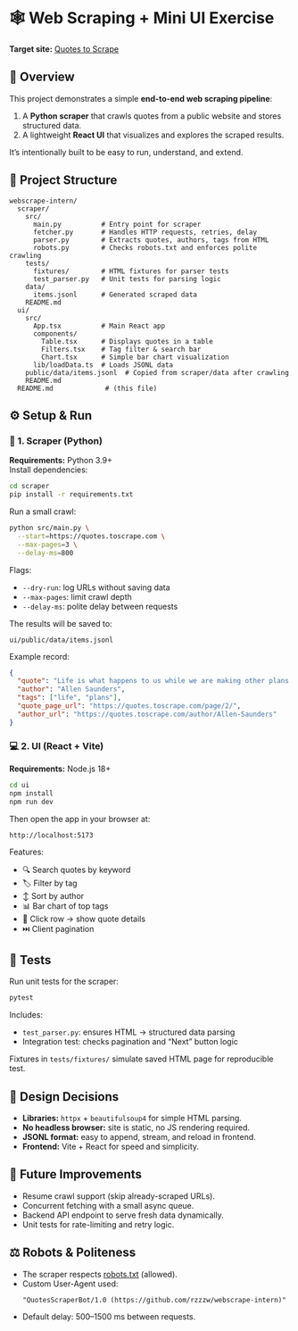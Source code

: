 # 🕸️ Web Scraping + Mini UI Exercise  
**Target site:** [Quotes to Scrape](https://quotes.toscrape.com)


## 📖 Overview
This project demonstrates a simple **end-to-end web scraping pipeline**:  
1. A **Python scraper** that crawls quotes from a public website and stores structured data.  
2. A lightweight **React UI** that visualizes and explores the scraped results.  

It’s intentionally built to be easy to run, understand, and extend.


## 📁 Project Structure
```
webscrape-intern/
  scraper/
    src/
      main.py          # Entry point for scraper
      fetcher.py       # Handles HTTP requests, retries, delay
      parser.py        # Extracts quotes, authors, tags from HTML
      robots.py        # Checks robots.txt and enforces polite crawling
    tests/
      fixtures/        # HTML fixtures for parser tests
      test_parser.py   # Unit tests for parsing logic
    data/
      items.jsonl      # Generated scraped data
    README.md
  ui/
    src/
      App.tsx          # Main React app
      components/
        Table.tsx      # Displays quotes in a table
        Filters.tsx    # Tag filter & search bar
        Chart.tsx      # Simple bar chart visualization
      lib/loadData.ts  # Loads JSONL data
    public/data/items.jsonl  # Copied from scraper/data after crawling
    README.md
  README.md             # (this file)
```


## ⚙️ Setup & Run

### 🐍 1. Scraper (Python)
**Requirements:** Python 3.9+  
Install dependencies:
```bash
cd scraper
pip install -r requirements.txt
```

Run a small crawl:
```bash
python src/main.py \
  --start=https://quotes.toscrape.com \
  --max-pages=3 \
  --delay-ms=800
```

Flags:
- `--dry-run`: log URLs without saving data  
- `--max-pages`: limit crawl depth  
- `--delay-ms`: polite delay between requests  

The results will be saved to:
```
ui/public/data/items.jsonl
```

Example record:
```json
{
  "quote": "Life is what happens to us while we are making other plans.",
  "author": "Allen Saunders",
  "tags": ["life", "plans"],
  "quote_page_url": "https://quotes.toscrape.com/page/2/",
  "author_url": "https://quotes.toscrape.com/author/Allen-Saunders"
}
```

### 💻 2. UI (React + Vite)
**Requirements:** Node.js 18+

```bash
cd ui
npm install
npm run dev
```

Then open the app in your browser at:
```
http://localhost:5173
```


Features:
- 🔍 Search quotes by keyword  
- 🏷️ Filter by tag  
- ↕ Sort by author  
- 📊 Bar chart of top tags  
- 📄 Click row → show quote details
- ⏭️ Client pagination


## 🧪 Tests
Run unit tests for the scraper:
```bash
pytest
```

Includes:
- `test_parser.py`: ensures HTML → structured data parsing  
- Integration test: checks pagination and “Next” button logic  

Fixtures in `tests/fixtures/` simulate saved HTML page for reproducible test.


## 🧩 Design Decisions
- **Libraries:** `httpx` + `beautifulsoup4` for simple HTML parsing.  
- **No headless browser:** site is static, no JS rendering required.  
- **JSONL format:** easy to append, stream, and reload in frontend.  
- **Frontend:** Vite + React for speed and simplicity.  


## 🚀 Future Improvements
- Resume crawl support (skip already-scraped URLs).  
- Concurrent fetching with a small async queue.  
- Backend API endpoint to serve fresh data dynamically.
- Unit tests for rate-limiting and retry logic.


## ⚖️ Robots & Politeness
- The scraper respects [robots.txt](https://quotes.toscrape.com/robots.txt) (allowed).  
- Custom User-Agent used:  
  ```
  "QuotesScraperBot/1.0 (https://github.com/rzzzw/webscrape-intern)"
  ```
- Default delay: 500–1500 ms between requests.  